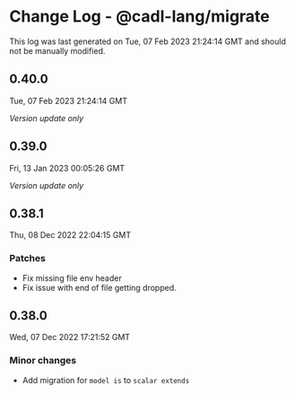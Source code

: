 # Change Log - @cadl-lang/migrate

This log was last generated on Tue, 07 Feb 2023 21:24:14 GMT and should not be manually modified.

## 0.40.0
Tue, 07 Feb 2023 21:24:14 GMT

_Version update only_

## 0.39.0
Fri, 13 Jan 2023 00:05:26 GMT

_Version update only_

## 0.38.1
Thu, 08 Dec 2022 22:04:15 GMT

### Patches

- Fix missing file env header
- Fix issue with end of file getting dropped.

## 0.38.0
Wed, 07 Dec 2022 17:21:52 GMT

### Minor changes

- Add migration for `model is` to `scalar extends`

